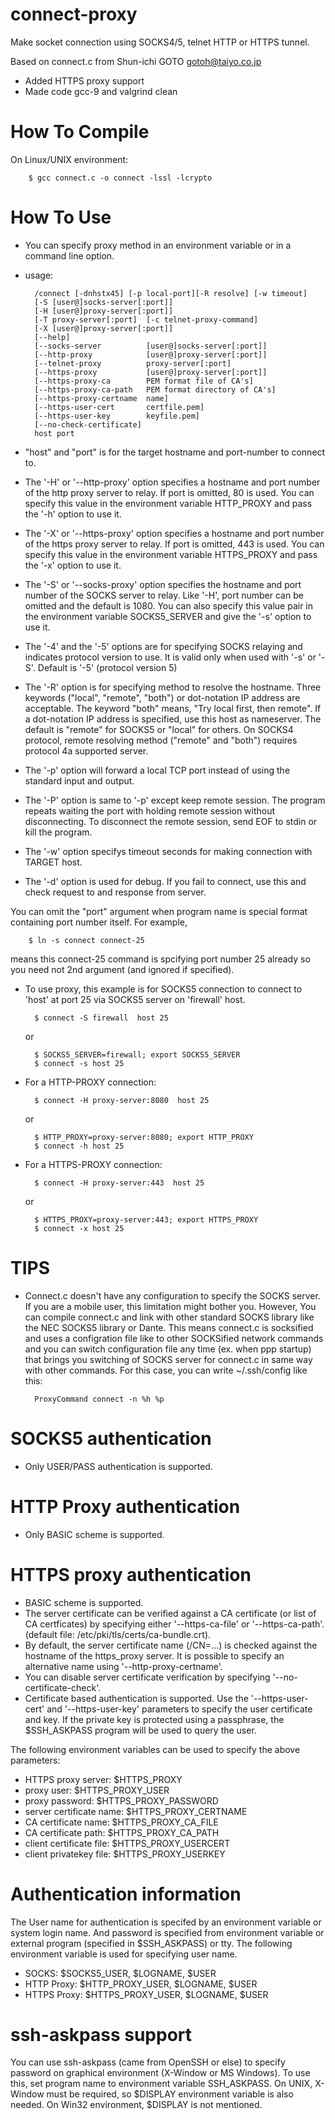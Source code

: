 # connect-proxy
Make socket connection using SOCKS4/5, telnet HTTP or HTTPS tunnel.

Based on connect.c from Shun-ichi GOTO <gotoh@taiyo.co.jp>
* Added HTTPS proxy support
* Made code gcc-9 and valgrind clean

How To Compile
==============
On Linux/UNIX environment:

		$ gcc connect.c -o connect -lssl -lcrypto

How To Use
==========
* You can specify proxy method in an environment variable or in a command line option.
* usage:

		/connect [-dnhstx45] [-p local-port][-R resolve] [-w timeout] 
		[-S [user@]socks-server[:port]]
		[-H [user@]proxy-server[:port]]
		[-T proxy-server[:port]  [-c telnet-proxy-command]
		[-X [user@]proxy-server[:port]]
		[--help]
		[--socks-server          [user@]socks-server[:port]]
		[--http-proxy            [user@]proxy-server[:port]]
		[--telnet-proxy          proxy-server[:port]
		[--https-proxy           [user@]proxy-server[:port]]
		[--https-proxy-ca        PEM format file of CA's]
		[--https-proxy-ca-path   PEM format directory of CA's]
		[--https-proxy-certname  name]
		[--https-user-cert       certfile.pem]
		[--https-user-key        keyfile.pem]
		[--no-check-certificate]
		host port
    
* "host" and "port" is for the target hostname and port-number to connect to.
* The '-H' or '--http-proxy' option specifies a hostname and port number of the http proxy server to 
  relay. If port is omitted, 80 is used. You can specify this value in the environment variable 
  HTTP_PROXY and pass the '-h' option to use it.
* The '-X' or '--https-proxy' option specifies a hostname and port number of the https proxy server to 
  relay. If port is omitted, 443 is used. You can specify this value in the environment variable 
  HTTPS_PROXY and pass the '-x' option to use it.
* The '-S' or '--socks-proxy' option specifies the hostname and port number of the SOCKS server to 
  relay.  Like '-H', port number can be omitted and the default is 1080. You can also specify this 
  value pair in the environment variable SOCKS5_SERVER and give the '-s' option to use it.
* The '-4' and the '-5' options are for specifying SOCKS relaying and  indicates protocol version 
  to use. It is valid only when used with '-s' or '-S'. Default is '-5' (protocol version 5)
* The '-R' option is for specifying method to resolve the hostname. Three keywords ("local", 
  "remote", "both") or dot-notation IP address are acceptable.  The keyword "both" means, "Try local 
  first, then remote". If a dot-notation IP address is specified, use this host as nameserver. The 
  default is "remote" for SOCKS5 or "local" for others. On SOCKS4 protocol, remote resolving method 
  ("remote" and "both") requires protocol 4a supported server.
* The '-p' option will forward a local TCP port instead of using the standard input and output.
* The '-P' option is same to '-p' except keep remote session. The program repeats waiting the port 
  with holding remote session without
  disconnecting. To disconnect the remote session, send EOF to stdin or kill the program.
* The '-w' option specifys timeout seconds for making connection with TARGET host.
* The '-d' option is used for debug. If you fail to connect, use this and check request to and 
  response from server.
 
You can omit the "port" argument when program name is special format containing port number 
itself. For example,
 
		$ ln -s connect connect-25
 means this connect-25 command is spcifying port number 25 already so you need not 2nd argument 
(and ignored if specified).
* To use proxy, this example is for SOCKS5 connection to connect to 'host' at port 25 via SOCKS5 
server on 'firewall' host.

		$ connect -S firewall  host 25
  or
  
		$ SOCKS5_SERVER=firewall; export SOCKS5_SERVER
		$ connect -s host 25
* For a HTTP-PROXY connection:

		$ connect -H proxy-server:8080  host 25
  or
  
		$ HTTP_PROXY=proxy-server:8080; export HTTP_PROXY
		$ connect -h host 25
* For a HTTPS-PROXY connection:

		$ connect -H proxy-server:443  host 25
  or

		$ HTTPS_PROXY=proxy-server:443; export HTTPS_PROXY
		$ connect -x host 25
  
TIPS
====
* Connect.c doesn't have any configuration to specify the SOCKS server.
  If you are a mobile user, this limitation might bother you.  However,
  You can compile connect.c and link with other standard SOCKS library
  like the NEC SOCKS5 library or Dante. This means connect.c is
  socksified and uses a configration file like to other SOCKSified
  network commands and you can switch configuration file any time
  (ex. when ppp startup) that brings you switching of SOCKS server for
  connect.c in same way with other commands. For this case, you can
  write ~/.ssh/config like this:
  
		ProxyCommand connect -n %h %p
 
SOCKS5 authentication
=====================
* Only USER/PASS authentication is supported.
 
HTTP Proxy authentication
=========================
* Only BASIC scheme is supported.

HTTPS proxy authentication
==========================
* BASIC scheme is supported.
* The server certificate can be verified against a CA certificate (or list of CA
  certficates) by specifying either '--https-ca-file' or '--https-ca-path'.
  (default file: /etc/pki/tls/certs/ca-bundle.crt).
* By default, the server certificate name (/CN=...) is checked against the hostname
  of the https_proxy server. It is possible to specify an alternative name using
  '--http-proxy-certname'.
* You can disable server certificate verification by specifying '--no-certificate-check'.
* Certificate based authentication is supported. Use the '--https-user-cert' and 
  '--https-user-key' parameters to specify the user certificate and key. If the private
  key is protected using a passphrase, the $SSH_ASKPASS program will be used to query the user.

The following environment variables can be used to specify the above parameters:
* HTTPS proxy server:		$HTTPS_PROXY
* proxy user:				$HTTPS_PROXY_USER
* proxy password:			$HTTPS_PROXY_PASSWORD
* server certificate name:	$HTTPS_PROXY_CERTNAME
* CA certificate name:		$HTTPS_PROXY_CA_FILE
* CA certificate path:		$HTTPS_PROXY_CA_PATH
* client certificate file:	$HTTPS_PROXY_USERCERT
* client privatekey file:	$HTTPS_PROXY_USERKEY

Authentication information
==========================
The User name for authentication is specifed by an environment variable or system login name.  And 
password is specified from environment variable or external program (specified in $SSH_ASKPASS) or 
tty.
The following environment variable is used for specifying user name.
- SOCKS: $SOCKS5_USER, $LOGNAME, $USER
- HTTP Proxy: $HTTP_PROXY_USER, $LOGNAME, $USER
- HTTPS Proxy: $HTTPS_PROXY_USER, $LOGNAME, $USER
 
ssh-askpass support
===================
You can use ssh-askpass (came from OpenSSH or else) to specify password on graphical environment 
(X-Window or MS Windows). To use this, set program name to environment variable SSH_ASKPASS. On 
UNIX, X-Window must be required, so $DISPLAY environment variable is also needed. On Win32 
environment, $DISPLAY is not mentioned.

